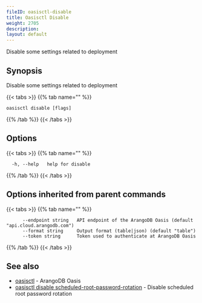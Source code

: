 ```yaml
---
fileID: oasisctl-disable
title: Oasisctl Disable
weight: 2705
description: 
layout: default
---
```

Disable some settings related to deployment

## Synopsis

Disable some settings related to deployment

{{< tabs >}}
{{% tab name="" %}}
```
oasisctl disable [flags]
```
{{% /tab %}}
{{< /tabs >}}

## Options

{{< tabs >}}
{{% tab name="" %}}
```
  -h, --help   help for disable
```
{{% /tab %}}
{{< /tabs >}}

## Options inherited from parent commands

{{< tabs >}}
{{% tab name="" %}}
```
      --endpoint string   API endpoint of the ArangoDB Oasis (default "api.cloud.arangodb.com")
      --format string     Output format (table|json) (default "table")
      --token string      Token used to authenticate at ArangoDB Oasis
```
{{% /tab %}}
{{< /tabs >}}

## See also

* [oasisctl](../oasisctl-options)	 - ArangoDB Oasis
* [oasisctl disable scheduled-root-password-rotation](oasisctl-disable-scheduled-root-password-rotation)	 - Disable scheduled root password rotation

